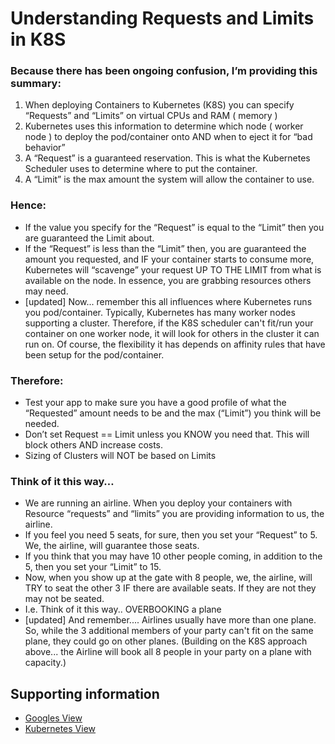 # Understanding Requests and Limits in K8S


### Because there has been ongoing confusion, I’m providing this summary:

1. When deploying Containers to Kubernetes (K8S) you can specify “Requests” and “Limits” on virtual CPUs and RAM ( memory )
2. Kubernetes uses this information to determine which node ( worker node ) to deploy the pod/container onto AND when to eject it for “bad behavior”
3. A “Request” is a guaranteed reservation. This is what the Kubernetes Scheduler uses to determine where to put the container.
4. A “Limit” is the max amount the system will allow the container to use.

### Hence:

- If the value you specify for the “Request” is equal to the “Limit” then you are guaranteed the Limit about.
- If the “Request” is less than the “Limit” then, you are guaranteed the amount you requested, and IF your container starts to consume more, Kubernetes will “scavenge” your request UP TO THE LIMIT from what is available on the node.  In essence, you are grabbing resources others may need.
- [updated] Now... remember this all influences where Kubernetes runs you pod/container. Typically, Kubernetes has many worker nodes supporting a cluster. Therefore, if the K8S scheduler can't fit/run your container on one worker node, it will look for others in the cluster it can run on. Of course, the flexibility it has depends on affinity rules that have been setup for the pod/container.

### Therefore:

- Test your app to make sure you have a good profile of what the “Requested” amount needs to be and the max (“Limit”) you think will be needed.
- Don’t set Request == Limit unless you KNOW you need that.  This will block others AND increase costs.
- Sizing of Clusters will NOT be based on Limits

### Think of it this way…

- We are running an airline.  When you deploy your containers with Resource “requests” and “limits” you are providing information to us, the airline.
- If you feel you need 5 seats, for sure, then you set your “Request” to 5.    We, the airline, will guarantee those seats.
- If you think that you may have 10 other people coming, in addition to the 5, then you set your “Limit” to 15.
- Now,  when you show up at the gate with 8 people, we, the airline, will TRY to seat the other 3 IF there are available seats.  If they are not they may not be seated.
- I.e. Think of it this way.. OVERBOOKING a plane
- [updated] And remember.... Airlines usually have more than one plane. So, while the 3 additional members of your party can't fit on the same plane, they could go on other planes. (Building on the K8S approach above... the Airline will book all 8 people in your party on a plane with capacity.)

## Supporting information

* [Googles View](https://cloud.google.com/blog/products/containers-kubernetes/kubernetes-best-practices-resource-requests-and-limits)
* [Kubernetes View](https://learnk8s.io/setting-cpu-memory-limits-requests)

